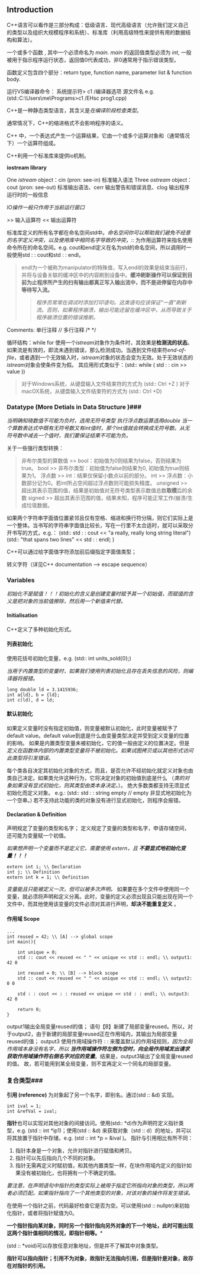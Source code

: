 ## Introduction ##
C++语言可以看作是三部分构成：低级语言、现代高级语言（允许我们定义自己的类型以及组织大规模程序和系统）、标准库（利用高级特性来提供有用的数据结构和算法）。

一个或多个函数 , 其中一个必须命名为 *main.* *main* 的返回值类型必须为 *int*, 一般被用于指示程序运行状态，返回值0代表成功，非0通常用于指示错误类型。

函数定义包含四个部分：return type, function name, parameter list & function body.

运行VS编译器命令：
系统提示符> c1 /编译器选项 源文件名
e.g. (std::C:\\Users\\me\\Programs>c1 /EHsc prog1.cpp)

C++是一种静态类型语言，其含义是*在编译阶段检查类型*。

通常情况下，C++的缩进格式不会影响程序的语义。

C++ 中，一个表达式产生一个运算结果，它由一个或多个运算对象和（通常情况下）一个运算符组成。

C++利用一个标准库来提供io机制。

**iostream library**

One *istream* object：cin (pron: see-in) 标准输入语法
Three *ostream* object：cout (pron: see-out) 标准输出语法、cerr 输出警告和错误消息、clog 输出程序运行时的一般信息

*IO操作一般只作用于当前运行窗口*

\>> 输入运算符 \<< 输出运算符

标准库定义的所有名字都在命名空间std中。*命名空间你可以帮助我们避免不经意的名字定义冲突，以及使用库中相同名字导致的冲突*，:: 为作用运算符来指名使用命令所在的命名空间。e.g. cout和endl定义在名为std的命名空间，所以调用时一般使用std : : cout和std : : endl。
>endl为一个被称为manipulator的特殊值，写入endl的效果是结束当前行，并将与设备关联的缓冲区中的内容刷到设备中。**缓冲刷新操作可以保证到目前为止程序所产生的扫有输出都真正写入输出流中，而不是进停留在内存中等待写入流。**
  >>*程序员常常在调试时添加打印语句。这类语句应该保证“一直”刷新流。否则，如果程序崩溃，输出可能还留在缓冲区中，从而导致关于程序崩溃位置的错误推断。*


Comments: 单行注释 //    多行注释  /* \*/

循环结构：while for
使用一个*istream*对象作为条件时，其效果是**检测流的状态**。如果流是有效的，即流未遇到错误，那么检测成功。当遇到文件结束符*end-of-file*，或者遇到一个无效输入时，*istream*对象的状态会变为无效。处于无效状态的*istream*对象会使条件变为假。
其应用形式类似于：(std:: while ( std : : cin >> value ))
>对于Windows系统，从键盘输入文件结束符的方式为 (std:: Ctrl +Z )
>对于macOX系统，从键盘输入文件结束符的方式为 (std:: Ctrl +D)

### Datatype (More Detials in **Data Structure** )###

*当明确知晓数值不可能为负时，选用无符号类型*
*执行浮点数运算选用double*
*当一个算数表达式中既有无符号数又有int值时，那个int值就会转换成无符号数。从无符号数中减去一个值时，我们要保证结果不可能为负。*

关于一些强行类型转换：
>非布尔类型的算数值 >> bool：初始值为0则结果为false，否则结果为true。
>bool >> 非布尔类型：初始值为false则结果为0, 初始值为true则结果为1。
>浮点数 >> int：结果仅保留小数点以前的部分。
>int >> 浮点数：小数部分记为0。若int所占空间超过浮点数则可能损失精度。
>unsigned >> 超出其表示范围的值，结果是初始值对无符号类型表示数值总数**取模**后的余数
>signed >> 超出其表示范围的值，结果未知，程序可能正常工作/崩溃/生成垃圾数据。

如果两个字符串字面值位置紧邻且仅有空格、缩进和换行符分隔，则它们实际上是一个整体。当书写的字符串字面值比较长，写在一行里不太合适时，就可以采取分开书写的方式，e.g.：
(std:: std : : cout << "a really, really long string literal")
                 (std:: "that spans two lines" << std : : endl; )

C++可以通过给字面值字符添加前后缀指定字面值类型；

转义字符（详见C++ documentation --> escape sequence）

### Variables ###

*初始化不是赋值！！！初始化的含义是创建变量时赋予其一个初始值，而赋值的含义是把对象的当前值擦除，然后用一个新值来代替。*

#### Initialisation ####

C++定义了多种初始化形式。

#### 列表初始化 ####

使用花括号初始化变量，e.g. (std:: int units_sold{0};)

 *当用于内置类型的变量时，如果我们使用列表初始化且存在丢失信息的风险，则编译器将报错。*
```
long double ld = 3.1415936;
int a{ld}, b = {ld};
int c(ld), d = ld;
```

#### 默认初始化 ####

如果定义变量时没有指定初始值，则变量被默认初始化，此时变量被赋予了default value。default value到底是什么由变量类型决定并受到定义变量的位置的影响。
如果是内置类型变量未被初始化，它的值一般由定义的位置决定。但是 *定义在函数体内部的内置类型变量将不被初始化。如果试图拷贝或以其他形式访问此类型将引发错误。*

每个类各自决定其初始化对象的方式，而且，是否允许不经初始化就定义对象也由类自己决定。如果类允许这种行为，它将决定对象的初始值到底是什么 （*类的对象如果没有显式初始化，则其类型由类本身决定。*）。
绝大多数类都支持无须显式初始化而定义对象。
e.g.: (std:: std : : string empty // empty 非显式地初始化为一个空串。)
若不支持此功能的类的对象没有进行显式初始化，则程序会报错。

#### Declaration  & Definition ####

声明规定了变量的类型和名字；
定义规定了变量的类型和名字，申请存储空间，还可能为变量赋一个初值。

*如果想声明一个变量而不是定义它，需要使用 extern，且 **不要显式地初始化变量！！！*** 
```
extern int i; \\ Declaration
int j; \\ Definition
extern int k = 1; \\ Definition
```

*变量能且只能被定义一次，但可以被多次声明。* 如果要在多个文件中使用同一个变量，就必须将声明和定义分离。此时，变量的定义必须出现且只能出现在同一个文件中，而其他使用该变量的文件必须对其进行声明，**却决不能重复定义** 。

#### 作用域 Scope ####

```
...
int reused = 42; \\ [A] --> global scope
int main(){

	int unique = 0; 
	std :: cout << reused << " " << unique << std :: endl; \\ output1: 42 0
	
	int reused = 0; \\ [B] --> block scope
	std :: cout << reused << " " << unique << std :: endl; \\ output2: 0 0
	
	std : : cout << : : reused << unique << std : : endl; \\ output3: 42 0
	
	return 0;
}
```
output1输出全局变量reused的值；
语句【B】新建了局部变量reused。所以，对于output2，由于新建的局部变量reused正在作用域内，其输出为局部变量reused的值；
output3 使用作用域操作符 : : 来覆盖默认的作用域规则，*因为全局作用域本身没有名字，所以 **当作用域操作符左侧为空时，向全局作用域发出请求获取作用域操作符右侧名字对应的变量***。结果是，output3输出了全局变量reused的值。
故，若可能用到某全局变量，则不宜再定义一个同名的局部变量。

### 复合类型###

**引用 (reference)** 为对象起了另一个名字，即别名。通过(std :: &d) 实现。
```
int ival = 1;
int &refVal = ival;
```

**指针**也可以实现对其他对象的间接访问。使用(std:: \*d)作为声明符定义指针类型，e.g. (std :: int \*ip1)；使用(std :: &d) 来获取对象（std :: d）的地址，并可以将其放置于指针中存储，e.g. (std :: int \*p = &ival )。
指针与引用相比有所不同：
1. 指针本身是一个对象，允许对指针进行赋值和拷贝。
2. 指针可以先后指向几个不同的对象。
3. 指针无需再定义时赋初值，和其他内置类型一样，在块作用域内定义的指针如果没有被初始化，也将拥有一个不确定的值。

*要注意，在声明语句中指针的类型实际上被用于指定它所指向对象的类型，所以两者必须匹配。如果指针指向了一个其他类型的对象，对该对象的操作将发生错误。*

在使用一个指针之前，代码最好检查它是否为空。可以使用(std :: nullptr)来初始化指针，或者将指针赋值为0。

**一个指针指向某对象，同时另一个指针指向另外对象的下一个地址，此时可能出现这两个指针值相同的情况，即指针相等。***

(std :: \*void)可以存放任意对象地址，但是并不了解其中对象类型。

**指针可以指向指针；引用不为对象，故指针无法指向引用，但是指针是对象，故存在对指针的引用。**

